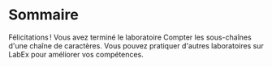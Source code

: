 # Sommaire

Félicitations ! Vous avez terminé le laboratoire Compter les sous-chaînes d'une chaîne de caractères. Vous pouvez pratiquer d'autres laboratoires sur LabEx pour améliorer vos compétences.
